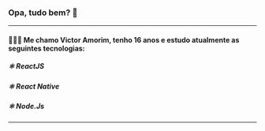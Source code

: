 ### Opa, tudo bem? 👋
<hr />

<h4>👨🏻‍💻 Me chamo Victor Amorim, tenho 16 anos e estudo atualmente as seguintes tecnologias:</h3>

<h5>⚛️ ReactJS</h5>
<h5>⚛️ React Native</h5>
<h5>⚛️ Node.Js</h5>

<hr />

